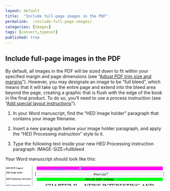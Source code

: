 ```yaml
---
layout: default
title:  "Include full-page images in the PDF"
permalink:  /include-full-page-images/
categories: [Images]
tags: [convert,typeset]
published: true
---
```


<section data-type="chapter" class="hsecchapter" data-hederis-type="hsecchapter" id="include-full-page-images" data-pi-attrs="id: include-full-page-images; data-tags: convert,typeset;" role="doc-chapter" data-tags="convert,typeset" data-author-name=" " data-book-title=" " title="Include full-page images in the PDF"><h1 data-hederis-type="hblkchaptitle" class="hblkchaptitle" id="p6swZzVym">Include full-page images in the PDF</h1><p class="hblkp" data-hederis-type="hblkp" id="pAxIrsT0R">By default, all images in the PDF will be sized down to fit within your specified margin and page dimensions (see &#8220;<a href="{% post_url 2020-08-18-34-AdjustPDFtrimsizeandmargins %}" data-hederis-type="hspana" id="p0MA5SDBw"><span class="Hyperlink" data-hederis-type="hspnspan" id="phq7LK844">Adjust PDF trim size and margins</span></a>&#8221;). However, you may designate an image to be &#8220;full bleed&#8221;, which means that it will take up the entire page and extend into the bleed area beyond the page, creating a graphic that is flush with the edge of the book in the final product. To do so, you&#8217;ll need to use a process instruction (see &#8220;<a href="{% post_url 2020-08-18-37-Addspeciallayoutinstructions %}" data-hederis-type="hspana" id="p6TXe2c8T"><span class="Hyperlink" data-hederis-type="hspnspan" id="pqLkw139e">Add special layout instructions</span></a>&#8221;).</p><ol class="hwprnumlist" data-hederis-type="hwprnumlist" id="pwhqgZm8r"><li class="hblkoli" data-hederis-type="hblkoli" id="lif3uLZtKt"><p class="hblkoli" data-hederis-type="hblklip" id="pt70oGF7D">In your Word manuscript, find the &#8220;HED Image holder&#8221; paragraph that contains your image filename.</p></li><li class="hblkoli" data-hederis-type="hblkoli" id="liFGr6qAzB"><p class="hblkoli" data-hederis-type="hblklip" id="pTqi8hoyf">Insert a new paragraph below your image holder paragraph, and apply the &#8220;HED Processing instruction&#8221; style to it.</p></li><li class="hblkoli" data-hederis-type="hblkoli" id="liUKS2xSTR"><p class="hblkoli" data-hederis-type="hblklip" id="p1WCYL8Sv">Type the following text inside your new HED Processing instruction paragraph: IMAGE-SIZE=fullbleed</p></li></ol><p class="hblkp" data-hederis-type="hblkp" id="pCUcq4io5">Your Word manuscript should look like this:</p><img data-hederis-type="hblkimg" class="hblkimg" id="pqmCgKGSe" src="/images/fullbleed_1.png" data-img-src="fullbleed_1.png"/></section>